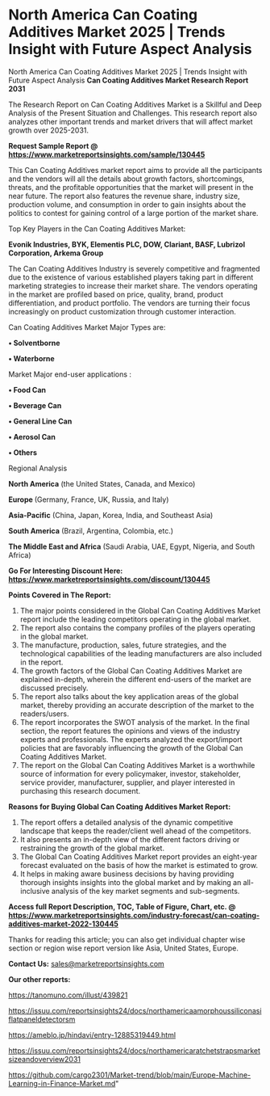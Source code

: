 # North America Can Coating Additives Market 2025 | Trends Insight with Future Aspect Analysis
 North America Can Coating Additives Market 2025 | Trends Insight with Future Aspect Analysis
<strong>Can Coating Additives Market Research Report 2031</strong>

The Research Report on Can Coating Additives Market is a Skillful and Deep Analysis of the Present Situation and Challenges. This research report also analyzes other important trends and market drivers that will affect market growth over 2025-2031.

<strong>Request Sample Report @ <a href=https://www.marketreportsinsights.com/sample/130445>https://www.marketreportsinsights.com/sample/130445</a></strong>

This Can Coating Additives market report aims to provide all the participants and the vendors will all the details about growth factors, shortcomings, threats, and the profitable opportunities that the market will present in the near future. The report also features the revenue share, industry size, production volume, and consumption in order to gain insights about the politics to contest for gaining control of a large portion of the market share.

Top Key Players in the Can Coating Additives Market:

<strong>Evonik Industries, BYK, Elementis PLC, DOW, Clariant, BASF, Lubrizol Corporation, Arkema Group</strong>

The Can Coating Additives Industry is severely competitive and fragmented due to the existence of various established players taking part in different marketing strategies to increase their market share. The vendors operating in the market are profiled based on price, quality, brand, product differentiation, and product portfolio. The vendors are turning their focus increasingly on product customization through customer interaction.

Can Coating Additives Market Major Types are:

<strong>• Solventborne

• Waterborne</strong>

Market Major end-user applications :

<strong>• Food Can

• Beverage Can

• General Line Can

• Aerosol Can

• Others</strong>

Regional Analysis

</u><strong><b>North America</b></strong> (the United States, Canada, and Mexico)

<strong><b>Europe </b></strong>(Germany, France, UK, Russia, and Italy)

<strong><b>Asia-Pacific</b></strong> (China, Japan, Korea, India, and Southeast Asia)

<strong><b>South America</b></strong> (Brazil, Argentina, Colombia, etc.)

<strong><b>The Middle East and Africa</b></strong> (Saudi Arabia, UAE, Egypt, Nigeria, and South Africa)

<strong>Go For Interesting Discount Here: <a href=https://www.marketreportsinsights.com/discount/130445>https://www.marketreportsinsights.com/discount/130445</a></strong>

<strong>Points Covered in The Report:</strong>
<ol>
  <li>The major points considered in the Global Can Coating Additives Market report include the leading competitors operating in the global market.</li>
  <li>The report also contains the company profiles of the players operating in the global market.</li>
  <li>The manufacture, production, sales, future strategies, and the technological capabilities of the leading manufacturers are also included in the report.</li>
  <li>The growth factors of the Global Can Coating Additives Market are explained in-depth, wherein the different end-users of the market are discussed precisely.</li>
  <li>The report also talks about the key application areas of the global market, thereby providing an accurate description of the market to the readers/users.</li>
  <li>The report incorporates the SWOT analysis of the market. In the final section, the report features the opinions and views of the industry experts and professionals. The experts analyzed the export/import policies that are favorably influencing the growth of the Global Can Coating Additives Market.</li>
  <li>The report on the Global Can Coating Additives Market is a worthwhile source of information for every policymaker, investor, stakeholder, service provider, manufacturer, supplier, and player interested in purchasing this research document.</li>
</ol>
<strong>Reasons for Buying Global Can Coating Additives Market Report:</strong>

<ol>
  <li>The report offers a detailed analysis of the dynamic competitive landscape that keeps the reader/client well ahead of the competitors.</li>
  <li>It also presents an in-depth view of the different factors driving or restraining the growth of the global market.</li>
  <li>The Global Can Coating Additives Market report provides an eight-year forecast evaluated on the basis of how the market is estimated to grow.</li>
  <li>It helps in making aware business decisions by having providing thorough insights insights into the global market and by making an all-inclusive analysis of the key market segments and sub-segments.</li>
</ol>
<strong>Access full Report Description, TOC, Table of Figure, Chart, etc. @ <a href=https://www.marketreportsinsights.com/industry-forecast/can-coating-additives-market-2022-130445>https://www.marketreportsinsights.com/industry-forecast/can-coating-additives-market-2022-130445</a></strong>


Thanks for reading this article; you can also get individual chapter wise section or region wise report version like Asia, United States, Europe.

<strong>Contact Us:</strong>
sales@marketreportsinsights.com

<strong>Our other reports:</strong>

<a href=https://tanomuno.com/illust/439821>https://tanomuno.com/illust/439821</a>

<a href=https://issuu.com/reportsinsights24/docs/northamericaamorphoussiliconasiflatpaneldetectorsm>https://issuu.com/reportsinsights24/docs/northamericaamorphoussiliconasiflatpaneldetectorsm</a>

<a href=https://ameblo.jp/hindavi/entry-12885319449.html>https://ameblo.jp/hindavi/entry-12885319449.html</a>

<a href=https://issuu.com/reportsinsights24/docs/northamericaratchetstrapsmarketsizeandoverview2031>https://issuu.com/reportsinsights24/docs/northamericaratchetstrapsmarketsizeandoverview2031</a>

<a href=https://github.com/cargo2301/Market-trend/blob/main/Europe-Machine-Learning-in-Finance-Market.md>https://github.com/cargo2301/Market-trend/blob/main/Europe-Machine-Learning-in-Finance-Market.md</a>"
